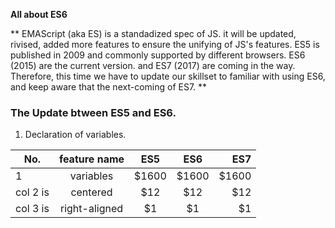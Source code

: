 **All about ES6**

** EMAScript (aka ES) is a standadized spec of JS. it will be updated, rivised, added more features to ensure the unifying of JS's features. ES5 is published in 2009 and commonly supported by different browsers. ES6 (2015) are the current version. and ES7 (2017) are coming in the way. Therefore, this time we have to update our skillset to familiar with using ES6, and keep aware that the next-coming of ES7. **

### The Update btween ES5 and ES6.
1. Declaration of variables.

 
 | No.      |    feature name      |   ES5  | ES6  | ES7   | 
 |----------|:--------------------:|:------:|:-----:|-----:|
 | 1 |  variables | $1600 | $1600 | $1600 | $1600 |
 | col 2 is |    centered   |   $12 |  $12  |  $12  |  $12  |
 | col 3 is | right-aligned |    $1 |    $1 |    $1 |    $1 |
  


